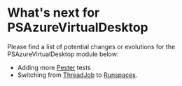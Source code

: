 # What's next for PSAzureVirtualDesktop

Please find a list of potential changes or evolutions for the PSAzureVirtualDesktop module below:

- Adding more [Pester](https://pester.dev/) tests
- Switching from [ThreadJob](https://www.powershellgallery.com/packages/ThreadJob) to [Runspaces](https://learn.microsoft.com/en-us/powershell/scripting/developer/hosting/creating-runspaces).
